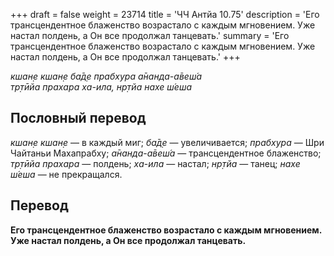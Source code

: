 +++
draft = false
weight = 23714
title = 'ЧЧ Антйа 10.75'
description = 'Его трансцендентное блаженство возрастало с каждым мгновением. Уже настал полдень, а Он все продолжал танцевать.'
summary = 'Его трансцендентное блаженство возрастало с каждым мгновением. Уже настал полдень, а Он все продолжал танцевать.'
+++

_кшан̣е кшан̣е ба̄д̣е прабхура а̄нанда-а̄веш́а  
тр̣тӣйа прахара ха-ила, нр̣тйа нахе ш́еша_

## Пословный перевод

_кшан̣е_ _кшан̣е_ — в каждый миг; _ба̄д̣е_ — увеличивается; _прабхура_ — Шри Чайтаньи Махапрабху; _а̄нанда_\-_а̄веш́а_ — трансцендентное блаженство; _тр̣тӣйа_ _прахара_ — полдень; _ха_\-_ила_ — настал; _нр̣тйа_ — танец; _нахе_ _ш́еша_ — не прекращался.

## Перевод

**Его трансцендентное блаженство возрастало с каждым мгновением. Уже настал полдень, а Он все продолжал танцевать.**
